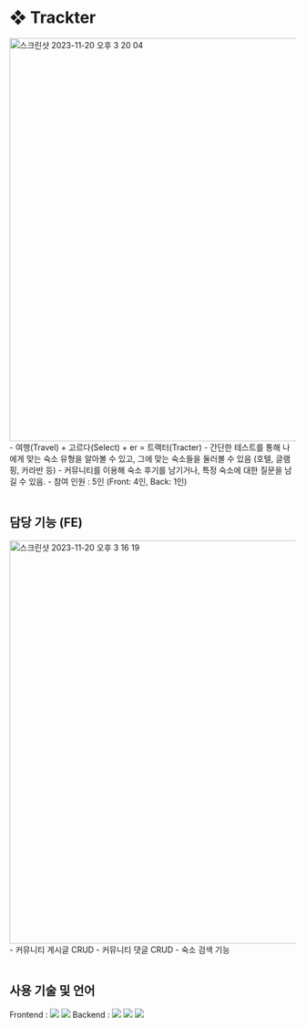 # ❖ Trackter  
<img width="708" alt="스크린샷 2023-11-20 오후 3 20 04" src="https://github.com/user-attachments/assets/87342a06-8756-42b8-be53-dd27c67995f5">
- 여행(Travel) + 고르다(Select) + er = 트랙터(Tracter) 
- 간단한 테스트를 통해 나에게 맞는 숙소 유형을 알아볼 수 있고, 그에 맞는 숙소들을 둘러볼 수 있음 (호텔, 글램핑, 카라반 등)
- 커뮤니티를 이용해 숙소 후기를 남기거나, 특정 숙소에 대한 질문을 남길 수 있음. 
- 참여 인원 : 5인 (Front: 4인, Back: 1인)
  

<br />
<br />

## 담당 기능 (FE)
<img width="708" alt="스크린샷 2023-11-20 오후 3 16 19" src="https://github.com/user-attachments/assets/da3c698a-90a9-4eab-be9b-9c30125bf633">
- 커뮤니티 게시글 CRUD
- 커뮤니티 댓글 CRUD
- 숙소 검색 기능

<br />
<br />

## 사용 기술 및 언어  
Frontend : <img src="https://img.shields.io/badge/react-61DAFB?style=for-the-badge&logo=react&logoColor=black"> <img src="https://img.shields.io/badge/typescript-3178C6?style=for-the-badge&logo=typescript&logoColor=white"> 
Backend : <img src="https://img.shields.io/badge/node.js-339933?style=for-the-badge&logo=Node.js&logoColor=white"> <img src="https://img.shields.io/badge/typescript-3178C6?style=for-the-badge&logo=typescript&logoColor=white"> <img src="https://img.shields.io/badge/MySQL-47A248?style=for-the-badge&logo=MySQL&logoColor=white">


